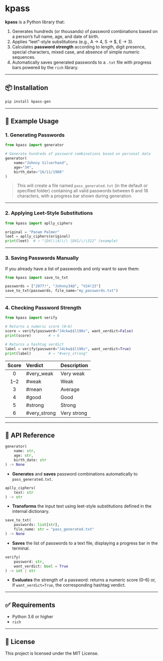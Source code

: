 # kpass

**kpass** is a Python library that:

1. Generates hundreds (or thousands) of password combinations based on a person’s full name, age, and date of birth.  
2. Applies “leet”-style substitutions (e.g., A → 4, S → $, E → 3).  
3. Calculates **password strength** according to length, digit presence, special characters, mixed case, and absence of simple numeric sequences.  
4. Automatically saves generated passwords to a `.txt` file with progress bars powered by the `rich` library.

---

## 📦 Installation

```bash
pip install kpass-gen
````

---

## 🚀 Example Usage

### 1. Generating Passwords

```python
from kpass import generator

# Generate hundreds of password combinations based on personal data
generator(
    name="Johnny Silverhand",
    age="34",
    birth_date="16/11/1988"
)
```

> This will create a file named `pass_generated.txt` (in the default or specified folder) containing all valid passwords between 6 and 18 characters, with a progress bar shown during generation.

---

### 2. Applying Leet-Style Substitutions

```python
from kpass import aplly_ciphers

original = "Panam Palmer"
leet = aplly_ciphers(original)
print(leet)  # → "|D4|\|4/\/\ |D41/\/\312" (example)
```

---

### 3. Saving Passwords Manually

If you already have a list of passwords and only want to save them:

```python
from kpass import save_to_txt

passwords = ["2077!", "Johnny34@", "V24!23"]
save_to_txt(passwords, file_name="my_passwords.txt")
```

---

### 4. Checking Password Strength

```python
from kpass import verify

# Returns a numeric score (0–6)
score = verify(password="J4ckw$$l190s", want_verdict=False)
print(score)        # → 6

# Returns a hashtag verdict
label = verify(password="J4ckw$$l190s", want_verdict=True)
print(label)        # → "#very_strong"
```

| Score | Verdict       | Description |
| :---: | :------------ | :---------- |
|   0   | #very\_weak   | Very weak   |
|  1–2  | #weak         | Weak        |
|   3   | #mean         | Average     |
|   4   | #good         | Good        |
|   5   | #strong       | Strong      |
|   6   | #very\_strong | Very strong |

---

## 🔧 API Reference

```python
generator(
    name: str,
    age: str,
    birth_date: str
) -> None
```

* **Generates** and **saves** password combinations automatically to `pass_generated.txt`.

```python
aplly_ciphers(
    text: str
) -> str
```

* **Transforms** the input text using leet-style substitutions defined in the internal dictionary.

```python
save_to_txt(
    passwords: list[str],
    file_name: str = "pass_generated.txt"
) -> None
```

* **Saves** the list of passwords to a text file, displaying a progress bar in the terminal.

```python
verify(
    password: str,
    want_verdict: bool = True
) -> int | str
```

* **Evaluates** the strength of a password: returns a numeric score (0–6) or, if `want_verdict=True`, the corresponding hashtag verdict.

---

## ✅ Requirements

* Python 3.6 or higher
* `rich`

---

## 📄 License

This project is licensed under the MIT License.